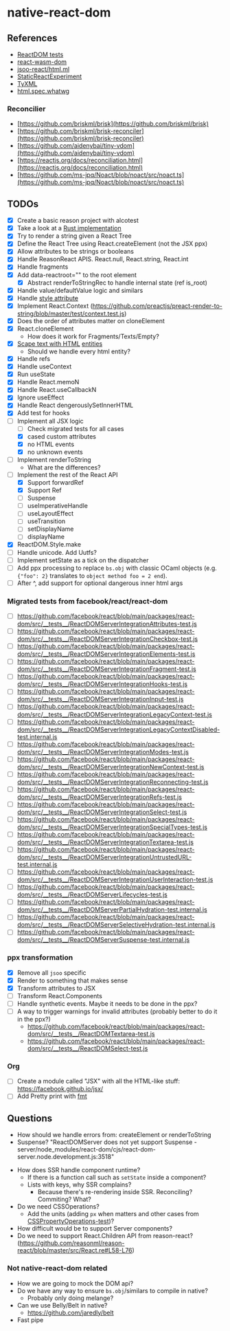 # native-react-dom

## References

- [ReactDOM tests](https://github.com/facebook/react/tree/main/packages/react-dom/src/__tests__)
- [react-wasm-dom](https://github.com/MaibornWolff/react-wasm-dom/)
- [jsoo-react/html.ml](https://github.com/ml-in-barcelona/jsoo-react/blob/main/ppx/html.ml)
- [StaticReactExperiment](https://github.com/reasonml/reason-react/compare/StaticReactExperiment)
- [TyXML](https://github.com/ocsigen/tyxml)
- [html.spec.whatwg](https://html.spec.whatwg.org/#attr-input-checked)

### Reconcilier

- [https://github.com/briskml/brisk](https://github.com/briskml/brisk)
- [https://github.com/briskml/brisk-reconciler](https://github.com/briskml/brisk-reconciler)
- [https://github.com/aidenybai/tiny-vdom](https://github.com/aidenybai/tiny-vdom)
- [https://reactjs.org/docs/reconciliation.html](https://reactjs.org/docs/reconciliation.html)
- [https://github.com/ms-jpq/Noact/blob/noact/src/noact.ts](https://github.com/ms-jpq/Noact/blob/noact/src/noact.ts)

## TODOs

- [x] Create a basic reason project with alcotest
- [x] Take a look at a [Rust implementation](https://github.com/MaibornWolff/react-wasm-dom)
- [x] Try to render a string given a React Tree
- [x] Define the React Tree using React.createElement (not the JSX ppx)
- [x] Allow attributes to be strings or booleans
- [x] Handle ReasonReact APIS. React.null, React.string, React.int
- [x] Handle fragments
- [x] Add data-reactroot="" to the root element
  - [x] Abstract renderToStringRec to handle internal state (ref is_root)
- [x] Handle value/defaultValue logic and similars
- [x] Handle [style attribute](https://github.com/MaibornWolff/react-wasm-dom/blob/main/src/__tests__/CSSPropertyOperations-test.jsx)
- [x] Implement React.Context (https://github.com/preactjs/preact-render-to-string/blob/master/test/context.test.js)
- [x] Does the order of attributes matter on cloneElement
- [x] React.cloneElement
  - How does it work for Fragments/Texts/Empty?
- [x] [Scape text with HTML](https://github.com/MaibornWolff/react-wasm-dom/blob/main/src/__tests__/escapeTextForBrowser-test.jsx) [entities](https://stackoverflow.com/questions/7381974/which-characters-need-to-be-escaped-in-html)
  - Should we handle every html entity?
- [x] Handle refs
- [x] Handle useContext
- [x] Run useState
- [x] Handle React.memoN
- [x] Handle React.useCallbackN
- [x] Ignore useEffect
- [x] Handle React dengerouslySetInnerHTML
- [x] Add test for hooks
- [ ] Implement all JSX logic
  - [ ] Check migrated tests for all cases
  - [x] cased custom attributes
  - [x] no HTML events
  - [x] no unknown events
- [ ] Implement renderToString
  - What are the differences?
- [ ] Implement the rest of the React API
  - [x] Support forwardRef
  - [x] Support Ref
  - [ ] Suspense
  - [ ] useImperativeHandle
  - [ ] useLayoutEffect
  - [ ] useTransition
  - [ ] setDisplayName
  - [ ] displayName
- [x] ReactDOM.Style.make
- [ ] Handle unicode. Add Uutfs?
- [ ] Implement setState as a tick on the dispatcher
- [ ] Add ppx processing to replace `bs.obj` with classic OCaml objects (e.g. `{"foo": 2}` translates to `object method foo = 2 end`). 
- [ ] After ^, add support for optional dangerous inner html args

### Migrated tests from facebook/react/react-dom
- [ ] https://github.com/facebook/react/blob/main/packages/react-dom/src/__tests__/ReactDOMServerIntegrationAttributes-test.js
- [ ] https://github.com/facebook/react/blob/main/packages/react-dom/src/__tests__/ReactDOMServerIntegrationCheckbox-test.js
- [ ] https://github.com/facebook/react/blob/main/packages/react-dom/src/__tests__/ReactDOMServerIntegrationElements-test.js
- [ ] https://github.com/facebook/react/blob/main/packages/react-dom/src/__tests__/ReactDOMServerIntegrationFragment-test.js
- [ ] https://github.com/facebook/react/blob/main/packages/react-dom/src/__tests__/ReactDOMServerIntegrationHooks-test.js
- [ ] https://github.com/facebook/react/blob/main/packages/react-dom/src/__tests__/ReactDOMServerIntegrationInput-test.js
- [ ] https://github.com/facebook/react/blob/main/packages/react-dom/src/__tests__/ReactDOMServerIntegrationLegacyContext-test.js
- [ ] https://github.com/facebook/react/blob/main/packages/react-dom/src/__tests__/ReactDOMServerIntegrationLegacyContextDisabled-test.internal.js
- [ ] https://github.com/facebook/react/blob/main/packages/react-dom/src/__tests__/ReactDOMServerIntegrationModes-test.js
- [ ] https://github.com/facebook/react/blob/main/packages/react-dom/src/__tests__/ReactDOMServerIntegrationNewContext-test.js
- [ ] https://github.com/facebook/react/blob/main/packages/react-dom/src/__tests__/ReactDOMServerIntegrationReconnecting-test.js
- [ ] https://github.com/facebook/react/blob/main/packages/react-dom/src/__tests__/ReactDOMServerIntegrationRefs-test.js
- [ ] https://github.com/facebook/react/blob/main/packages/react-dom/src/__tests__/ReactDOMServerIntegrationSelect-test.js
- [ ] https://github.com/facebook/react/blob/main/packages/react-dom/src/__tests__/ReactDOMServerIntegrationSpecialTypes-test.js
- [ ] https://github.com/facebook/react/blob/main/packages/react-dom/src/__tests__/ReactDOMServerIntegrationTextarea-test.js
- [ ] https://github.com/facebook/react/blob/main/packages/react-dom/src/__tests__/ReactDOMServerIntegrationUntrustedURL-test.internal.js
- [ ] https://github.com/facebook/react/blob/main/packages/react-dom/src/__tests__/ReactDOMServerIntegrationUserInteraction-test.js
- [ ] https://github.com/facebook/react/blob/main/packages/react-dom/src/__tests__/ReactDOMServerLifecycles-test.js
- [ ] https://github.com/facebook/react/blob/main/packages/react-dom/src/__tests__/ReactDOMServerPartialHydration-test.internal.js
- [ ] https://github.com/facebook/react/blob/main/packages/react-dom/src/__tests__/ReactDOMServerSelectiveHydration-test.internal.js
- [ ] https://github.com/facebook/react/blob/main/packages/react-dom/src/__tests__/ReactDOMServerSuspense-test.internal.js

### ppx transformation

- [x] Remove all `jsoo` specific
- [x] Render to something that makes sense
- [x] Transform attributes to JSX
- [ ] Transform React.Components
- [ ] Handle synthetic events. Maybe it needs to be done in the ppx?
- [ ] A way to trigger warnings for invalid attributes (probably better to do it in the ppx?)
  - https://github.com/facebook/react/blob/main/packages/react-dom/src/__tests__/ReactDOMTextarea-test.js
  - https://github.com/facebook/react/blob/main/packages/react-dom/src/__tests__/ReactDOMSelect-test.js

### Org
- [ ] Create a module called "JSX" with all the HTML-like stuff: https://facebook.github.io/jsx/
- [ ] Add Pretty print with [fmt](https://github.com/dbuenzli/fmt)

## Questions

- How should we handle errors from: createElement or renderToString
- Suspense?
  "ReactDOMServer does not yet support Suspense - server/node_modules/react-dom/cjs/react-dom-server.node.development.js:3518"
<!-- - UseEffect should not run -->
- How does SSR handle component runtime?
  - If there is a function call such as `setState` inside a component?
  - Lists with keys, why SSR complains?
    - Because there's re-rendering inside SSR. Reconciling? Commiting? What?
- Do we need CSSOperations?
  - Add the units (adding `px` when matters and other cases from [CSSPropertyOperations-test](https://github.com/MaibornWolff/react-wasm-dom/blob/main/src/__tests__/CSSPropertyOperations-test.jsx))?
- How difficult would be to support Server components?
- Do we need to support React.Children API from reason-react? (https://github.com/reasonml/reason-react/blob/master/src/React.re#L58-L76)

### Not native-react-dom related

- How we are going to mock the DOM api?
- Do we have any way to ensure `bs.obj`/similars to compile in native?
  - Probably only doing melange?
- Can we use Belly/Belt in native?
  - https://github.com/jaredly/belt
- Fast pipe

